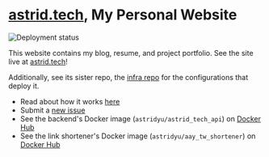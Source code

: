 # [astrid.tech](https://astrid.tech), My Personal Website

![Deployment status](https://github.com/Plenglin/astrid.tech/workflows/Deploy/badge.svg?branch=main)

This website contains my blog, resume, and project portfolio. See the site live at [astrid.tech](https://astrid.tech)!

Additionally, see its sister repo, the [infra repo](https://github.com/astridyu/infrastructure) for the configurations that deploy it.

- Read about how it works [here](https://astrid.tech/projects/astrid-tech)
- Submit a [new issue](https://github.com/plenglin/astrid.tech/issues/new)
- See the backend's Docker image (`astridyu/astrid_tech_api`) on [Docker Hub](https://hub.docker.com/repository/docker/astridyu/astrid_tech_api)
- See the link shortener's Docker image (`astridyu/aay_tw_shortener`) on [Docker Hub](https://hub.docker.com/repository/docker/astridyu/aay_tw_shortener)
